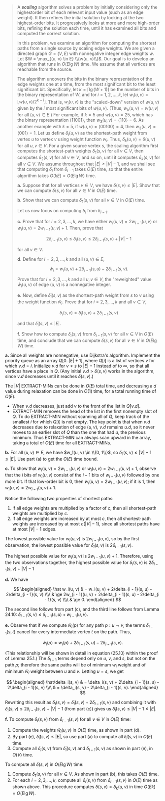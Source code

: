 > A **_scaling_** algorithm solves a problem by initially considering only the highestorder bit of each relevant input value (such as an edge weight). It then refines the initial solution by looking at the two highest-order bits. It progressively looks at more and more high-order bits, refining the solution each time, until it has examined all bits and computed the correct solution.
>
> In this problem, we examine an algorithm for computing the shortest paths from a single source by scaling edge weights. We are given a directed graph $G = (V, E)$ with nonnegative integer edge weights $w$. Let $W = \max_{(u, v) \in E} \\{w(u, v)\\}$. Our goal is to develop an algorithm that runs in $O(E\lg W)$ time. We assume that all vertices are reachable from the source.
>
> The algorithm uncovers the bits in the binary representation of the edge weights one at a time, from the most significant bit to the least significant bit. Specifically, let $k = \lceil \lg(W + 1) \rceil$ be the number of bits in the binary representation of $W$, and for $i = 1, 2, \ldots, k$, let $w_i(u, v) = \lfloor w(u, v) / 2^{k - i} \rfloor$. That is, $w_i(u, v)$ is the "scaled-down" version of $w(u, v)$ given by the $i$ most significant bits of $w(u, v)$. (Thus, $w_k(u, v) = w(u, v)$ for all $(u, v) \in E$.) For example, if $k = 5$ and $w(u, v) = 25$, which has the binary representation $\langle 11001 \rangle$, then $w_3(u, v) = \langle 110 \rangle = 6$. As another example with $k = 5$, if $w(u, v) = \langle 00100 \rangle = 4$, then $w_3(u, v) = \langle 001 \rangle = 1$. Let us define $\delta_i(u, v)$ as the shortest-path weight from vertex $u$ to vertex $v$ using weight function $w_i$. Thus, $\delta_k(u, v) = \delta(u, v)$ for all $u, v \in V$. For a given source vertex $s$, the scaling algorithm first computes the shortest-path weights $\delta_1(s, v)$ for all $v \in V$, then computes $\delta_2(s, v)$ for all $v \in V$, and so on, until it computes $\delta_k(s, v)$ for all $v \in V$. We assume throughout that $|E| \ge |V| - 1$, and we shall see that computing $\delta_i$ from $\delta_{i - 1}$ takes $O(E)$ time, so that the entire algorithm takes $O(kE) = O(E\lg W)$ time.
>
> **a.** Suppose that for all vertices $v \in V$, we have $\delta(s, v) \le |E|$. Show that we can compute $\delta(s, v)$ for all $v \in V$ in $O(E)$ time.
>
> **b.** Show that we can compute $\delta_1(s, v)$ for all $v \in V$ in $O(E)$ time.
>
> Let us now focus on computing $\delta_i$ from $\delta_{i - 1}$.
>
> **c.** Prove that for $i = 2, 3, \ldots, k$, we have either $w_i(u, v) = 2w_{i - 1}(u, v)$ or $w_i(u, v) = 2w_{i - 1}(u, v) + 1$. Then, prove that
>
> $$2\delta_{i - 1}(s, v) \le \delta_i(s, v) \le 2\delta_{i - 1}(s, v) + |V| - 1$$
>
> for all $v \in V$.
>
> **d.** Define for $i = 2, 3, \ldots, k$ and all $(u, v) \in E$,
>
> $$\hat w_i = w_i(u, v) + 2\delta_{i - 1}(s, u) - 2\delta_{i - 1}(s, v).$$
>
> Prove that for $i = 2, 3, \ldots, k$ and all $u, v \in V$, the "reweighted" value $\hat w_i(u, v)$ of edge $(u, v)$ is a nonnegative integer.
>
> **e.** Now, define $\hat\delta_i(s, v)$ as the shortest-path weight from $s$ to $v$ using the weight function $\hat w_i$. Prove that for $i = 2, 3, \ldots, k$ and all $v \in V$,
>
> $$\delta_i(s, v) = \hat\delta_i(s, v) + 2\delta_{i - 1}(s, v)$$
>
> and that $\hat\delta_i(s, v) \le |E|$.
>
> **f.** Show how to compute $\delta_i(s, v)$ from $\delta_{i - 1}(s, v)$ for all $v \in V$ in $O(E)$ time, and conclude that we can compute $\delta(s, v)$ for all $v \in V$ in $O(E\lg W)$ time.

**a.** Since all weights are nonnegative, use Dijkstra's algorithm. Implement the priority queue as an array $Q[0..|E| + 1]$, where $Q[i]$ is a list of vertices $v$ for which $v.d = i$. Initialize $v.d$ for $v \ne s$ to $|E| + 1$ instead of to $\infty$, so that all vertices have a place in $Q$. (Any initial $v.d > \delta(s, v)$ works in the algorithm, since $v.d$ decreases until it reaches $\delta(s, v)$.)

The $|V|$ $\text{EXTRACT-MIN}$s can be done in $O(E)$ total time, and decreasing a $d$ value during relaxation can be done in $O(1)$ time, for a total running time of $O(E)$.

- When $v.d$ decreases, just add $v$ to the front of the list in $Q[v.d]$.
- $\text{EXTRACT-MIN}$ removes the head of the list in the first nonempty slot of $Q$. To do $\text{EXTRACT-MIN}$ without scanning all of $Q$, keep track of the smallest $i$ for which $Q[i]$ is not empty. The key point is that when $v.d$ decreases due to relaxation of edge $(u, v)$, $v.d$ remains $u.d$, so it never moves to an earlier slot of $Q$ than the one that had $u$, the previous minimum. Thus $\text{EXTRACT-MIN}$ can always scan upward in the array, taking a total of $O(E)$ time for all $\text{EXTRACT-MIN}$s.

**b.** For all $(u, v) \in E$, we have $w_1(u, v) \in \\{0, 1\\}$, so $\delta_1(s, v) \le |V| - 1 \le |E|$. Use part (a) to get the $O(E)$ time bound.

**c.** To show that $w_i(u, v) = 2w_{i - 1}(u, v)$ or $w_i(u, v) = 2w_{i - 1}(u, v) + 1$, observe that the $i$ bits of $w_i(u, v)$ consist of the $i - 1$ bits of $w_{i - 1}(u, v)$ followed by one more bit. If that low-order bit is $0$, then $w_i(u, v) = 2w_{i - 1}(u, v)$; if it is $1$, then $w_i(u, v) = 2w_{i - 1}(u, v) + 1$.

Notice the following two properties of shortest paths:

1. If all edge weights are multiplied by a factor of $c$, then all shortest-path weights are multiplied by $c$.
2. If all edge weights are increased by at most $c$, then all shortest-path weights are increased by at most $c(|V| - 1)$, since all shortest paths have at most $|V| - 1$ edges.

The lowest possible value for $w_i(u, v)$ is $2w_{i - 1}(u, v)$, so by the first observation, the lowest possible value for $\delta_i(s, v)$ is $2\delta_{i - 1}(s, v)$.

The highest possible value for $w_i(u, v)$ is $2w_{i - 1}(u, v) + 1$. Therefore, using the two observations together, the highest possible value for $\delta_i(s, v)$ is $2\delta_{i - 1}(s, v) + |V| - 1$

**d.** We have

$$
\begin{aligned}
\hat w_i(u, v)
    & =   w_i(u, v) + 2\delta_{i - 1}(s, u) - 2\delta_{i - 1}(s, v) \\\\
    & \ge 2w_{i - 1}(u, v) + 2\delta_{i - 1}(s, u) - 2\delta_{i - 1}(s, v) \\\\
    & \ge 0.
\end{aligned}
$$

The second line follows from part \(c\), and the third line follows from Lemma 24.10: $\delta_{i - 1}(s, v) \le \delta_{i - 1}(s, u) + w_{i - 1}(u, v)$.

**e.** Observe that if we compute $\hat w_i(p)$ for any path $p:u \leadsto v$, the terms $\delta_{i - 1}(s, t)$ cancel for every intermediate vertex $t$ on the path. Thus,

$$\hat w_i(p) = w_i(p) + 2\delta_{i - 1}(s, u) - 2\delta_{i - 1}(s, v).$$

(This relationship will be shown in detail in equation ($\text{25.10}$) within the proof of Lemma 25.1.) The $\delta_{i - 1}$ terms depend only on $u$, $v$, and $s$, but not on the path $p$; therefore the same paths will be of minimum $w_i$ weight and of minimum $\hat w_i$ weight between $u$ and $v$. Letting $u = s$, we get

$$
\begin{aligned}
\hat\delta_i(s, v)
    & = \delta_i(s, v) + 2\delta_{i - 1}(s, s) - 2\delta_{i - 1}(s, v) \\\\
    & = \delta_i(s, v) - 2\delta_{i - 1}(s, v).
\end{aligned}
$$

Rewriting this result as $\delta_i(s, v) = \hat\delta_i(s, v) + 2\delta_{i - 1}(s, v)$ and combining it with $\delta_i(s, v) \le 2\delta_{i - 1}(s, v) + |V| - 1$ (from part \(c\)) gives us $\hat\delta_i(s, v) \le |V| - 1 \le |E|$.

**f.** To compute $\delta_i(s, v)$ from $\delta_{i - 1}(s, v)$ for all $v \in V$ in $O(E)$ time:

1. Compute the weights $\hat w_i(u, v)$ in $O(E)$ time, as shown in part (d).
2. By part (e), $\hat\delta_i(s, v) \le |E|$, so use part (a) to compute all $\hat\delta_i(s, v)$ in $O(E)$ time.
3. Compute all $\delta_i(s, v)$ from $\hat\delta_i(s, v)$ and $\delta_{i - 1}(s, v)$ as shown in part (e), in $O(V)$ time.

To compute all $\delta(s, v)$ in $O(E\lg W)$ time:

1. Compute $\delta_1(s, v)$ for all $v \in V$. As shown in part (b), this takes $O(E)$ time.
2. For each $i = 2, 3, \ldots, k$, compute all $\delta_i(s, v)$ from $\delta_{i - 1}(s, v)$ in $O(E)$ time as shown above. This procedure computes $\delta(s, v) = \delta_k(u, v)$ in time $O(Ek) = O(E\lg W)$.
